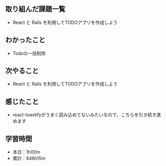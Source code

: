 ## 取り組んだ課題一覧
- React と Rails を利用してTODOアプリを作成しよう
## わかったこと
- Todoの一括削除
## 次やること
- React と Rails を利用してTODOアプリを作成しよう
## 感じたこと
- react-toastifyがうまく読み込めてないみたいなので、こちらを引き続き進めます
## 学習時間
- 本日：1h00m
- 累計：846h15m
